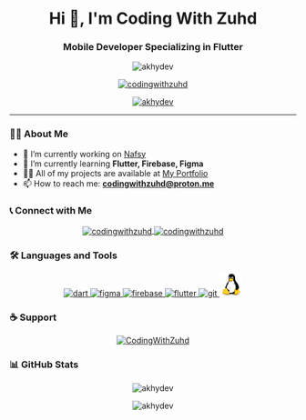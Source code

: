 <h1 align="center">Hi 👋, I'm Coding With Zuhd</h1>
<h3 align="center">Mobile Developer Specializing in Flutter</h3>

<p align="center">
  <img src="https://komarev.com/ghpvc/?username=akhydev&label=Profile%20views&color=0e75b6&style=flat" alt="akhydev" />
</p>

<p align="center">
  <a href="https://twitter.com/codingwithzuhd" target="blank">
    <img src="https://img.shields.io/twitter/follow/codingwithzuhd?logo=twitter&style=for-the-badge" alt="codingwithzuhd" />
  </a>
</p>

<p align="center">
  <a href="https://github.com/akhydev" target="_blank">
    <img src="https://img.shields.io/github/followers/akhydev?label=Follow&style=social" alt="akhydev" />
  </a>
</p>

---

### 👨‍💻 About Me

- 🔭 I’m currently working on [Nafsy](https://github.com/akhydev/com_nvbiledev_nafsy)
- 🌱 I’m currently learning **Flutter, Firebase, Figma**
- 👨‍💻 All of my projects are available at [My Portfolio](https://codingwithzuhd.my.canva.site/)
- 📫 How to reach me: **codingwithzuhd@proton.me**

### 📞 Connect with Me

<p align="center">
  <a href="https://twitter.com/codingwithzuhd" target="blank">
    <img align="center" src="https://raw.githubusercontent.com/rahuldkjain/github-profile-readme-generator/master/src/images/icons/Social/twitter.svg" alt="codingwithzuhd" height="30" width="40" />
  </a>
  <a href="https://instagram.com/codingwithzuhd" target="blank">
    <img align="center" src="https://raw.githubusercontent.com/rahuldkjain/github-profile-readme-generator/master/src/images/icons/Social/instagram.svg" alt="codingwithzuhd" height="30" width="40" />
  </a>
</p>

### 🛠️ Languages and Tools

<p align="center">
  <a href="https://dart.dev" target="_blank" rel="noreferrer">
    <img src="https://www.vectorlogo.zone/logos/dartlang/dartlang-icon.svg" alt="dart" width="40" height="40"/>
  </a> 
  <a href="https://www.figma.com/" target="_blank" rel="noreferrer">
    <img src="https://www.vectorlogo.zone/logos/figma/figma-icon.svg" alt="figma" width="40" height="40"/>
  </a> 
  <a href="https://firebase.google.com/" target="_blank" rel="noreferrer">
    <img src="https://www.vectorlogo.zone/logos/firebase/firebase-icon.svg" alt="firebase" width="40" height="40"/>
  </a> 
  <a href="https://flutter.dev" target="_blank" rel="noreferrer">
    <img src="https://www.vectorlogo.zone/logos/flutterio/flutterio-icon.svg" alt="flutter" width="40" height="40"/>
  </a> 
  <a href="https://git-scm.com/" target="_blank" rel="noreferrer">
    <img src="https://www.vectorlogo.zone/logos/git-scm/git-scm-icon.svg" alt="git" width="40" height="40"/>
  </a> 
  <a href="https://www.linux.org/" target="_blank" rel="noreferrer">
    <img src="https://raw.githubusercontent.com/devicons/devicon/master/icons/linux/linux-original.svg" alt="linux" width="40" height="40"/>
  </a>
</p>

### ☕ Support

<p align="center">
  <a href="https://www.buymeacoffee.com/CodingWithZuhd">
    <img src="https://cdn.buymeacoffee.com/buttons/v2/default-yellow.png" height="50" width="210" alt="CodingWithZuhd" />
  </a>
</p>

### 📊 GitHub Stats

<p align="center">
  <img src="https://github-readme-stats.vercel.app/api?username=akhydev&show_icons=true&locale=en" alt="akhydev" />
</p>
<p align="center">
  <img src="https://github-readme-streak-stats.herokuapp.com/?user=akhydev&" alt="akhydev" />
</p>
